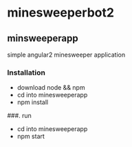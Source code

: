 # minesweeperbot2

##  minsweeperapp

simple angular2 minesweeper application

### Installation
* download node && npm
* cd into minesweeperapp 
* npm install

###. run
* cd into minesweeperapp
* npm start

